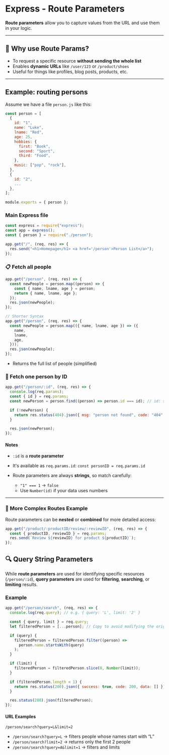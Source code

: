 # Express - Route Parameters

**Route parameters** allow you to capture values from the URL and use them in your logic.

---

## 🔄 Why use Route Params?

- To request a specific resource **without sending the whole list**
- Enables **dynamic URLs** like `/user/123` or `/product/shoes`
- Useful for things like profiles, blog posts, products, etc.

---

## Example: routing persons

Assume we have a file `person.js` like this:

```js
const person = [
  {
    id: "1",
    name: "Luke",
    lname: "Red",
    age: 25,
    hobbies: {
      first: "Book",
      second: "Sport",
      third: "Food",
    },
    music: ["pop", "rock"],
  },
  {
    id: "2",
    ...
  },
];

module.exports = { person };
```

### Main Express file

```js
const express = require("express");
const app = express();
const { person } = require("./person");

app.get("/", (req, res) => {
  res.send("<h1>Homepage</h1> <a href='/person'>Person List</a>");
});
```

### 📋 Fetch all people

```js
app.get("/person", (req, res) => {
  const newPeople = person.map((person) => {
    const { name, lname, age } = person;
    return { name, lname, age };
  });
  res.json(newPeople);
});

// Shorter Syntax
app.get("/person", (req, res) => {
  const newPeople = person.map(({ name, lname, age }) => ({
    name,
    lname,
    age,
  }));
  res.json(newPeople);
});
```

- Returns the full list of people (simplified)

### 🧍 Fetch one person by ID

```js
app.get("/person/:id", (req, res) => {
  console.log(req.params);
  const { id } = req.params;
  const newPerson = person.find((person) => person.id === id); // id: string

  if (!newPerson) {
    return res.status(404).json({ msg: "person not found", code: "404" });
  }

  res.json(newPerson);
});
```

#### Notes

- `:id` is a **route parameter**
- It's available as `req.params.id`: `const personID = req.params.id`
- Route parameters are always **strings**, so match carefully:

  - `"1" === 1` → `false`
  - Use `Number(id)` if your data uses numbers

---

### 🧩 More Complex Routes Example

Route parameters can be **nested** or **combined** for more detailed access:

```js
app.get("/product/:productID/review/:reviewID", (req, res) => {
  const { productID, reviewID } = req.params;
  res.send(`Review ${reviewID} for product ${productID}`);
});
```

## 🔍 Query String Parameters

While **route parameters** are used for identifying specific resources (`/person/:id`), **query parameters** are used for **filtering**, **searching**, or **limiting** results.

### Example

```js
app.get("/person/search", (req, res) => {
  console.log(req.query); // e.g. { query: 'L', limit: '2' }

  const { query, limit } = req.query;
  let filteredPerson = [...person]; // Copy to avoid modifying the original array

  if (query) {
    filteredPerson = filteredPerson.filter((person) =>
      person.name.startsWith(query)
    );
  }

  if (limit) {
    filteredPerson = filteredPerson.slice(0, Number(limit));
  }

  if (filteredPerson.length < 1) {
    return res.status(200).json({ success: true, code: 200, data: [] });
  }

  res.status(200).json(filteredPerson);
});
```

#### URL Examples

```text
/person/search?query=L&limit=2
```

- `/person/search?query=L` → filters people whose names start with “L”
- `/person/search?limit=2` → returns only the first 2 people
- `/person/search?query=A&limit=1` → filters and limits
